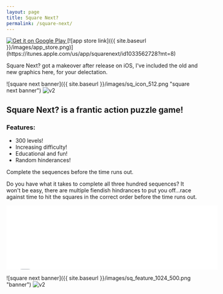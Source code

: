 ```yaml
---
layout: page
title: Square Next?
permalink: /square-next/
---
```

<a href="https://play.google.com/store/apps/details?id=org.sturgeon.seq">
  <img alt="Get it on Google Play"
       src="https://developer.android.com/images/brand/en_generic_rgb_wo_60.png" />
</a>[![app store link]({{ site.baseurl }}/images/app_store.png)](https://itunes.apple.com/us/app/squarenext/id1033562728?mt=8)

Square Next? got a makeover after release on iOS, I've included the old and new graphics here, for your delectation.


![square next banner]({{ site.baseurl }}/images/sq_icon_512.png "square next banner")
![v2]({{site.baseurl}}/images/sq_icon_512_2.png "")
## Square Next? is a frantic action puzzle game!

### Features:

- 300 levels!
- Increasing difficulty!
- Educational and fun!
- Random hinderances!

 Complete the sequences before the time runs out.

Do you have what it takes to complete all three hundred sequences? It won't be easy, there are multiple fiendish hindrances to put you off...race against time to hit the squares in the correct order before the time runs out.



<iframe src="//itch.io/embed/32568?linkback=true" width="552" height="167" frameborder="0"></iframe>


![square next banner]({{ site.baseurl }}/images/sq_feature_1024_500.png "banner")
![v2]({{site.baseurl}}/images/sq_feature_1024_500_2.png)
